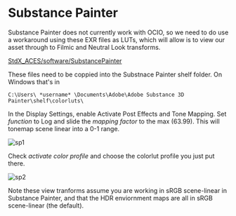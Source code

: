 # Substance Painter

Substance Painter does not currently work with OCIO, so we need to do use a workaround using these EXR files as LUTs, which will allow is to view our asset through to Filmic and Neutral Look transforms.

[StdX_ACES/software/SubstancePainter](https://github.com/sharktacos/OpenColorIO-configs/tree/main/StdX_ACES/software/SubstancePainter)

These files need to be coppied into the Substnace Painter shelf folder. On Windows that's in

````C:\Users\ *username* \Documents\Adobe\Adobe Substance 3D Painter\shelf\colorluts\````


In the Display Settings, enable Activate Post Effects and Tone Mapping. Set *function* to Log and slide the *mapping factor* to the max (63.99). This will tonemap scene linear into a 0-1 range.

![sp1](img/substance_painter_aces_setup_01_tonemapping.png)

Check *activate color profile* and choose the colorlut profile you just put there.

![sp2](img/Substance2.jpg)

Note these view tranforms assume you are working in sRGB scene-linear in Substance Painter, and that the HDR enviornment maps are all in sRGB scene-linear (the default). 






